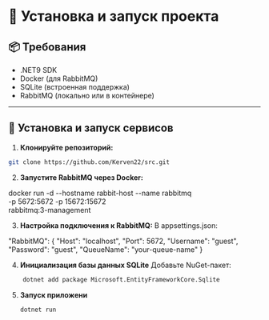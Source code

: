 # 🚀 Установка и запуск проекта

## 📦 Требования

- .NET9 SDK
- Docker (для RabbitMQ)
- SQLite (встроенная поддержка)
- RabbitMQ (локально или в контейнере)

---

## 🔧 Установка и запуск сервисов

1. **Клонируйте репозиторий:**

```bash
git clone https://github.com/Kerven22/src.git
```

2. **Запустите RabbitMQ через Docker:**

docker run -d --hostname rabbit-host --name rabbitmq \
  -p 5672:5672 -p 15672:15672 \
  rabbitmq:3-management


3. **Настройка подключения к RabbitMQ:**
В appsettings.json:

"RabbitMQ": {
  "Host": "localhost",
  "Port": 5672,
  "Username": "guest",
  "Password": "guest",
  "QueueName": "your-queue-name"
}


4. **Инициализация базы данных SQLite**
    Добавьте NuGet-пакет:

```bash
    dotnet add package Microsoft.EntityFrameworkCore.Sqlite
```

 5. **Запуск приложени**
    ```bash
    dotnet run
    ```
